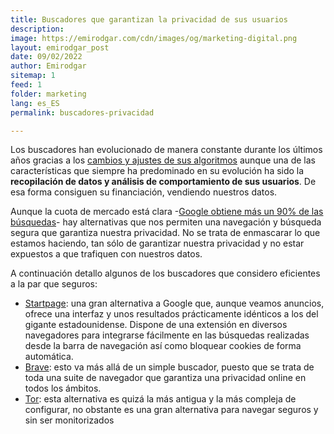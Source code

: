 ```yaml
---
title: Buscadores que garantizan la privacidad de sus usuarios
description:
image: https://emirodgar.com/cdn/images/og/marketing-digital.png
layout: emirodgar_post
date: 09/02/2022
author: Emirodgar
sitemap: 1
feed: 1
folder: marketing
lang: es_ES
permalink: buscadores-privacidad

---
```


Los buscadores han evolucionado de manera constante durante los últimos años gracias a los [cambios y ajustes de sus algoritmos](https://emirodgar.com/cambio-algoritmo-google) aunque una de las características que siempre ha predominado en su evolución ha sido la **recopilación de datos y análisis de comportamiento de sus usuarios**. De esa forma consiguen su financiación, vendiendo nuestros datos.

Aunque la cuota de mercado está clara -[Google obtiene más un 90% de las búsquedas](https://emirodgar.com/google-vs-buscadores)- hay alternativas que nos permiten una navegación y búsqueda segura que garantiza nuestra privacidad. No se trata de enmascarar lo que estamos haciendo, tan sólo de garantizar nuestra privacidad y no estar expuestos a que trafiquen con nuestros datos.

A continuación detallo algunos de los buscadores que considero eficientes a la par que seguros:

- [Startpage](https://www.startpage.com/es/): una gran alternativa a Google que, aunque veamos anuncios, ofrece una interfaz y unos resultados prácticamente idénticos a los del gigante estadounidense. Dispone de una extensión en diversos navegadores para integrarse fácilmente en las búsquedas realizadas desde la barra de navegación así como bloquear cookies de forma automática.
- [Brave](https://brave.com/es/): esto va más allá de un simple buscador, puesto que se trata de toda una suite de navegador que garantiza una privacidad online en todos los ámbitos.
- [Tor](https://www.torproject.org/download/): esta alternativa es quizá la más antigua y la más compleja de configurar, no obstante es una gran alternativa para navegar seguros y sin ser monitorizados

<!--stackedit_data:
eyJoaXN0b3J5IjpbNTI5NTQ5MjA5LC0xNjM0NzA5NTA3XX0=
-->